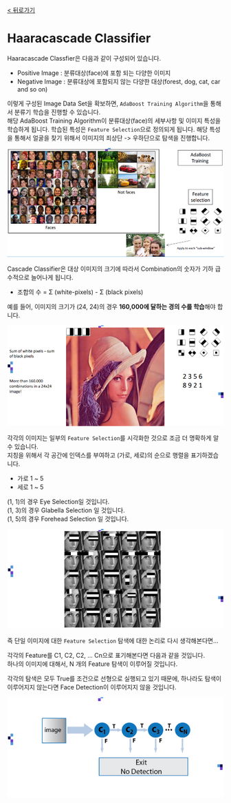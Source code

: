 [< 뒤로가기](./README.md)

# Haaracascade Classifier

Haaracascade Classfier은 다음과 같이 구성되어 있습니다.

- Positive Image : 분류대상(face)에 포함 되는 다양한 이미지
- Negative Image : 분류대상에 포함되지 않는 다양한 대상(forest, dog, cat, car and so on)

이렇게 구성된 Image Data Set을 확보하면, `AdaBoost Training Algorithm`을 통해서 분류기 학습을 진행할 수 있습니다.<br>
해당 AdaBoost Training Algorithm이 분류대상(face)의 세부사항 및 이미지 특성을 학습하게 됩니다. 학습된 특성은 `Feature Selection`으로 정의되게 됩니다. 해당 특성을 통해서 얼굴을 찾기 위해서 이미지의 죄상단 -> 우하단으로 탐색을 진행합니다.

![](../../images/002_haaracascade_classifier.png)

Cascade Classifier은 대상 이미지의 크기에 따라서 Combination의 숫자가 기하 급수적으로 늘어나게 됩니다.

- 조합의 수 = Σ (white-pixels) - Σ (black pixels)

예를 들어, 이미지의 크기가 (24, 24)의 경우 **160,000에 달하는 경의 수를 학습**해야 합니다.

![](../../images/003_haaracascade_classifier_2.png)

각각의 이미지는 일부의 `Feature Selection`를 시각화한 것으로 조금 더 명확하게 알 수 있습니다.<br>
지칭을 위해서 각 공간에 인덱스를 부여하고 (가로, 세로)의 순으로 행렬을 표기하겠습니다.

- 가로 1 ~ 5
- 세로 1 ~ 5

(1, 1)의 경우 Eye Selection일 것입니다. <br>
(1, 3)의 경우 Glabella Selection 일 것입니다. <br>
(1, 5)의 경우 Forehead Selection 일 것입니다.

![](../../images/004_haaracascade_classifier_3.png)

즉 단일 이미지에 대한 `Feature Selection` 탐색에 대한 논리로 다시 생각해본다면...

각각의 Feature를 C1, C2, C2, ... Cn으로 표기해본다면 다음과 같을 것입니다.<br>
하나의 이미지에 대해서, N 개의 Feature 탐색이 이루어질 것입니다.<br>

각각의 탐색은 모두 True를 조건으로 선형으로 실행되고 있기 때문에, 하나라도 탐색이 이루어지지 않는다면 Face Detection이 이루어지지 않을 것입니다.

![](../../images/005_haaracascade_classifier_4.png)